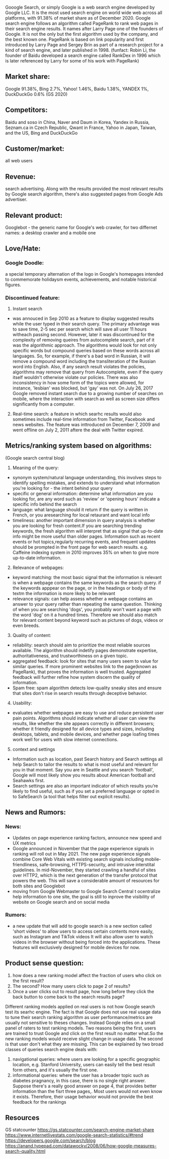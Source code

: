 Gooogle Search, or simply Google is a web search engine developed by Google LLC. It is the most used search engine on world wide web across all platforms, 
with 91.38% of market share as of December 2020. Google search engine follows an algorithm called PageRank to rank web pages in their search engine results. It names after Larry Page
one of the founders of Google. It is not the only but the first algorithm used by the company, and the best known one. PageRank is based on link popularity and first introduced 
by Larry Page and Sergey Brin as part of a research project for a kind of search engine, and later published in 1998. (funfact: Robin Li, the founder of Baidu developed a search engine called
RankDex in 1996 which is later referenced by Larry for some of his work with PageRank)

## Market share: 
Google 91.38%, Bing 2.7%, Yahoo! 1.46%, Baidu 1.38%, YANDEX 1%, DuckDuckGo 0.6% (GS 2020)

## Competitors: 
Baidu and soso in China, Naver and Daum in Korea, Yandex in Russia, Seznam.ca in Czech Republic, Qwant in France, Yahoo in Japan, Taiwan, and the US, Bing and DuckDuckGo

## Customer/market: 
all web users

## Revenue: 
search advertising. Along with the results provided the most relevant results by Google search algorithm, there's also suggested pages from Google Ads advertiser.

## Relevant product: 
Googlebot - the generic name for Google's web crawler, for two differnet names: a desktop crawler and a mobile one

## Love/Hate:
### Google Doodle: 
a special temporary alternation of the logo in Google's homepages intended to commemorate holidaysm events, achievements, and notable historical figures.

### Discontinued feature: 
 1. Instant search 
 - was annouced in Sep 2010 as a feature to display suggested results while the user typed in their search query. The primary advantage
                   was to save time, 2-5 sec per search which will save all user 11 hours witheach passing second. However, later it was discontinued for the complexity 
                   of removing queires from autocomplete search, part of it was the algorithmic approach. The algorithms would look for not only specific words but compound 
                   queries based on these words across all languages. So, for example, if there's a bad word in Russian, it will remove a compound word including the 
                   transliteration of the Russian word into English. Also, if any search result violates the policies, algorithms may remove that query from Autocomplete,
                   even if the query itself wouldn't otherwise violate our policies. There was also inconsistency in how some form of the topics were allowed, for instance, 
                   'lesbian' was blocked, but 'gay' was not. On July 26, 2017 Google removed instant search due to a growing number of searches on mobile, where the interaction 
                   with search as well as screen size differs significantly from a computer.
 2. Real-time search: a feature in which searhc results would also sometimes include real-time information from Twitter, Facebook and news websites. The feature was inttroduced on 
                    December 7, 2009 and went offline on July 2, 2011 aftere the deal with Twitter expired.                    

## Metrics/ranking system based on algorithms:
(Google search central blog)
 1. Meaning of the query: 
 - synonym system/natural language understanding, this involves steps to identify spelling mistakes, and extends to understand what information you're looking for - the intent behind your query
 - specific or general information: determine what information are you looking for, are any word such as 'review' or 'opening hours' indicate a specific info behind the search
 - language: what language should it return if the query is written in French, or you aresearching for local retaurant and want local info 
 - timeliness: another important dimension in query analysis is whether you are looking for fresh content.If you are searching trending keywords, the fresh algorithm will 
                 interpret that as signal that up-to-date info might be more useful than older pages. Information such as recent events or hot topics,regularly recurring events,
                 and frequent updates should be prompted in the front page for web search results.
                 e.g. Caffeine indexing system in 2010 improves 35% on when to give more up-to-date information.
 2. Relevance of webpages: 
- keyword matching: the most basic signal that the information is relevant is when a webpage contains the same keywords as the search query. if the keywords apppear
                        on the page, or in the headings or body of the textm the information is more likely to be relevant
- relevance signals: can help assess whether a webpage contains an answer to your query rather than repeating the same question. Thinking of when you are searching 'dogs',
                         you probably won't want a page with the word 'dog' on it a hundred times. Therefore we should also match for relevant content beyond keyword such as
                         pictures of dogs, videos or even breeds.
 3. Quality of content:
- reliability: search should aim to prioritize the most reliable sources available. The algorithm should indetify pages demonstrate expertise, authoritativeness, and 
                   trustworthiness on a given topic.
- aggregated feedback: look for sites that many users seem to value for similar queries. If more prominent websites link to the page(known as PageRank), that proves the
                           information is well trusted. Aggregated feedback will further refine how system discern the quality of information.
- Spam free: spam algorithm detects low-quality sneaky sites and ensure that sites don't rise in search results through deceptive behavior.
 4. Usability:
- evaluates whether webpages are easy to use and reduce persistent user pain points. Algorithms should indicate whether all user can view the results, like whether the site
      appears correctly in different browsers; whether it friendly designed for all device types and sizes, including desktops, tablets, and mobile devices, and whether 
      page loafing times work well for users with slow internet connections.
 5. context and settings
- Information such as location, past Search history and Search settings all help Search to tailor the results to what is most useful and relevant for you in that moment. 
      Say you are in Seattle and you search 'football', Google will most likely show you results about American football and Seahawks first.
- Search settings are also an important indicator of which results you’re likely to find useful, such as if you set a preferred language or opted in to SafeSearch 
      (a tool that helps filter out explicit results).
         

## News and Rumors:
### News:
- Updates on page experience ranking factors, announce new speed and UX metrics
- Google announced in November that the page experience signals in ranking will roll out in May 2021. The new page experience signals combine Core Web Vitals with existing search
  signals including mobile-friendliness, safe-browsing, HTTPS-security, and intrusive interstital guidelines. In mid-November, they started crawling a handful of sites over 
  HTTP2, which is the next generation of the transfer protocol that powers the web. This will save a considerable amount of resources for both sites and Googlebot
- moving from Google Webmaster to Google Search Central t ocentralize help information to one site, 
  the goal is still to inprove the visibility of website on Google search and on social media

### Rumors:  
- a new update that will add to google search is a new section called 'short videos' to allow users to access certain contents more easily, such as Instagram and TikTok videos
  It will also allow user to watch videos in the browser without being forced into the applications. These features will exclusively designed for mobile devices for now.

## Product sense question:
1. how does a new ranking model affect the fraction of users who click on the first result? 
2. The second? How many users click to page 2 of results? 
3. Once a user clicks out to result page, how long before they click the back button to come back to the search results page?
 
 Different ranking models applied on real users is not how Google search test its searhc engine. The fact is that Google does not use real usage data to tune their search 
 ranking algorithm as user performance/metrics are usually not sensitive to theses changes. Instead Google relies on a small panel of raters to test ranking models. 
 Two reasons being the first, users are trained to trust Google and click on the first result no matter what.So the new ranking models would receive slight change in usage data. 
 The second is that user don't what they are missing. This can be explained by two broad classes of queries search engine deals with:
 1. navigational queries: where users are looking for a specific geographic location, e.g. Stanford University, users can easily tell the best result form others, 
    and it's usually the first one.
 2. informational queries: where the user has a broader topic such as diabetes pragnancy, in this case, there is no single right answer. Suppose there's a really good answer 
    on page 4, that provides better information than the fisrt three pages,. Most users would not even know it exists. Therefore, their usage behavior would not provide the 
    best feedback for the rankings

## Resources
GS statcounter https://gs.statcounter.com/search-engine-market-share
https://www.internetlivestats.com/google-search-statistics/#trend
https://developers.google.com/search/blog
https://anand.typepad.com/datawocky/2008/06/how-google-measures-search-quality.html
